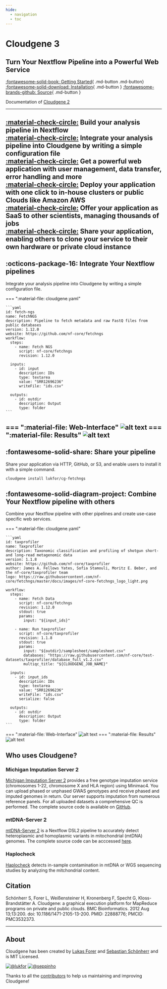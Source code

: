 ```yaml
---
hide:
  - navigation
  - toc 
---
```

<div class="header" markdown="1">

# Cloudgene 3

## Turn Your Nextflow Pipeline into a Powerful Web Service

[:fontawesome-solid-book: Getting Started](server/getting-started.md){ .md-button .md-button} [:fontawesome-solid-download: Installation](installation.md){ .md-button } [:fontawesome-brands-github: Source](https://github.com/genepi/cloudgene3){ .md-button }


Documentation of [Cloudgene 2](https://v2.cloudgene.io/)
</div>

---
[:material-check-circle:]() **Build** your analysis pipeline in Nextflow <br/>
[:material-check-circle:]() **Integrate** your analysis pipeline into Cloudgene by writing a simple configuration file <br/>
[:material-check-circle:]() **Get** a powerful web application with user management, data transfer, error handling and more <br/>
[:material-check-circle:]() **Deploy** your application with one click to in-house clusters or public Clouds like Amazon AWS <br/>
[:material-check-circle:]() **Offer** your application as SaaS to other scientists, managing thousands of jobs <br/>
[:material-check-circle:]() **Share** your application, enabling others to clone your service to their own hardware or private cloud instance <br/>
---

## :octicons-package-16: Integrate Your Nextflow pipelines

Integrate your analysis pipeline into Cloudgene by writing a simple configuration file.

=== ":material-file: cloudgene.yaml"

    ```yaml
    id: fetch-ngs
    name: FetchNGS
    description: Pipeline to fetch metadata and raw FastQ files from public databases
    version: 1.12.0
    website: https://github.com/nf-core/fetchngs
    workflow:
      steps:
        - name: Fetch NGS
          script: nf-core/fetchngs
          revision: 1.12.0
    
      inputs:
        - id: input
          description: IDs
          type: textarea
          value: "SRR12696236"
          writeFile: "ids.csv"
    
      outputs:
        - id: outdir
          description: Output
          type: folder
    ```
=== ":material-file: Web-Interface"
    ![alt text](images/index/cg-fetchngs.png)
=== ":material-file: Results"
    ![alt text](images/index/cg-fetchngs-results.png)
---

## :fontawesome-solid-share: Share your pipeline

Share your application via HTTP, GitHub, or S3, and enable users to install it with a simple command.

```bash
cloudgene install lukfor/cg-fetchngs
```

## :fontawesome-solid-diagram-project: Combine Your Nextflow pipeline with others

Combine your Nextflow pipeline with other pipelines and create use-case specific web services.

=== ":material-file: cloudgene.yaml"

    ```yaml
    id: taxprofiler
    name: Taxprofiler
    description: Taxonomic classification and profiling of shotgun short- and long-read metagenomic data
    version: 1.1.8
    website: https://github.com/nf-core/taxprofiler
    author: James A. Fellows Yates, Sofia Stamouli, Moritz E. Beber, and the nf-core/taxprofiler team
    logo: https://raw.githubusercontent.com/nf-core/fetchngs/master/docs/images/nf-core-fetchngs_logo_light.png

    workflow:
      steps:
        - name: Fetch Data
          script: nf-core/fetchngs
          revision: 1.12.0
          stdout: true
          params:
            input: "${input_ids}"

        - name: Run taxprofiler
          script: nf-core/taxprofiler
          revision: 1.1.8
          stdout: true
          params:
            input: "${outdir}/samplesheet/samplesheet.csv"
            databases: "https://raw.githubusercontent.com/nf-core/test-datasets/taxprofiler/database_full_v1.2.csv"
            multiqc_title: "${CLOUDGENE_JOB_NAME}"

      inputs:
        - id: input_ids
          description: IDs
          type: textarea
          value: "SRR12696236"
          writeFile: "ids.csv"
          serialize: false

      outputs:
        - id: outdir
          description: Output
          type: folder
    ```
=== ":material-file: Web-Interface"
    ![alt text](images/index/cg-taxprofiler.png)
=== ":material-file: Results"
    ![alt text](images/index/cg-taxprofiler-results.png)
## Who uses Cloudgene?


### Michigan Imputation Server 2

[Michigan Imputation Server 2](https://imputationserver.sph.umich.edu) provides a free genotype imputation service (chromosomes 1-22, chromosome X and HLA region) using Minimac4. You can upload phased or unphased GWAS genotypes and receive phased and imputed genomes in return. Our server supports imputation from numerous reference panels. For all uploaded datasets a comprehensive QC is performed. The complete source code is available on [GitHub](https://github.com/genepi/imputationserver2).

### mtDNA-Server 2

[mtDNA-Server 2](https://mitoverse.i-med.ac.at) is a Nextflow DSL2 pipeline to accurately detect heteroplasmic and homoplasmic variants in mitochondrial (mtDNA) genomes. The complete source code can be acccessed [here](https://github.com/genepi/mtdna-server-2).

### Haplocheck

[Haplocheck](https://mitoverse.i-med.ac.at) detects in-sample contamination in mtDNA or WGS sequencing studies by analyzing the mitchondrial content. 

## Citation

Schönherr S, Forer L, Weißensteiner H, Kronenberg F, Specht G, Kloss-Brandstätter A. Cloudgene: a graphical execution platform for MapReduce programs on private and public clouds. BMC Bioinformatics. 2012 Aug 13;13:200. doi: 10.1186/1471-2105-13-200. PMID: 22888776; PMCID: PMC3532373.

---

## About

Cloudgene has been created by [Lukas Forer](https://twitter.com/lukfor) and [Sebastian Schönherr](https://twitter.com/seppinho) and is MIT Licensed.


[![@lukfor](https://avatars.githubusercontent.com/u/210220?s=64&v=4)](https://github.com/lukfor)
[![@seppinho](https://avatars.githubusercontent.com/u/1942824?s=64&v=4)](https://github.com/seppinho)

Thanks to all the [contributors](about.md) to help us maintaining and improving Cloudgene!
